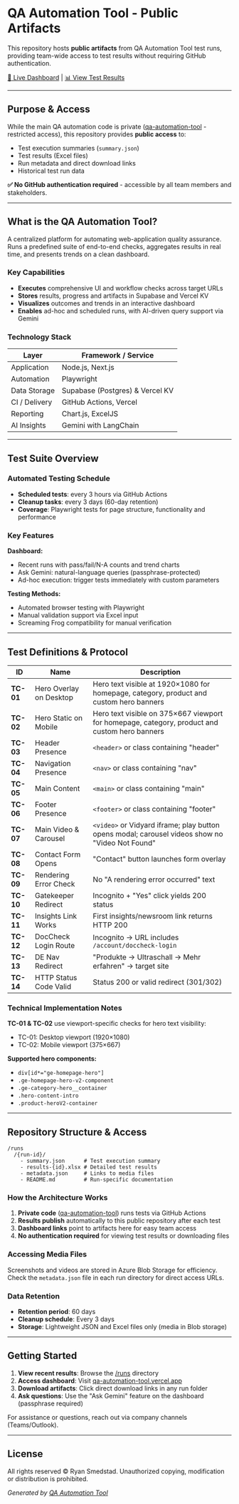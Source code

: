 # QA Automation Tool - Public Artifacts

This repository hosts **public artifacts** from QA Automation Tool test runs, providing team-wide access to test results without requiring GitHub authentication.

[🔗 Live Dashboard](https://qa-automation-tool.vercel.app/) | [📊 View Test Results](https://github.com/rsmedstad/qat-artifacts/tree/main/runs)

---

## Purpose & Access

While the main QA automation code is private ([qa-automation-tool](https://github.com/rsmedstad/qa-automation-tool) - restricted access), this repository provides **public access** to:
- Test execution summaries (`summary.json`)
- Test results (Excel files)
- Run metadata and direct download links
- Historical test run data

**✅ No GitHub authentication required** - accessible by all team members and stakeholders.

---

## What is the QA Automation Tool?

A centralized platform for automating web-application quality assurance. Runs a predefined suite of end-to-end checks, aggregates results in real time, and presents trends on a clean dashboard.

### Key Capabilities

- **Executes** comprehensive UI and workflow checks across target URLs
- **Stores** results, progress and artifacts in Supabase and Vercel KV
- **Visualizes** outcomes and trends in an interactive dashboard
- **Enables** ad-hoc and scheduled runs, with AI-driven query support via Gemini

### Technology Stack

| Layer         | Framework / Service                    |
|---------------|----------------------------------------|
| Application   | Node.js, Next.js                       |
| Automation    | Playwright                             |
| Data Storage  | Supabase (Postgres) & Vercel KV        |
| CI / Delivery | GitHub Actions, Vercel                 |
| Reporting     | Chart.js, ExcelJS                      |
| AI Insights   | Gemini with LangChain                  |

---

## Test Suite Overview

### Automated Testing Schedule
- **Scheduled tests**: every 3 hours via GitHub Actions
- **Cleanup tasks**: every 3 days (60-day retention)
- **Coverage**: Playwright tests for page structure, functionality and performance

### Key Features

**Dashboard:**
- Recent runs with pass/fail/N-A counts and trend charts
- Ask Gemini: natural-language queries (passphrase-protected)
- Ad-hoc execution: trigger tests immediately with custom parameters

**Testing Methods:**
- Automated browser testing with Playwright
- Manual validation support via Excel input
- Screaming Frog compatibility for manual verification

---

## Test Definitions & Protocol

| ID      | Name                        | Description                                          |
|---------|-----------------------------|------------------------------------------------------|
| **TC-01** | Hero Overlay on Desktop    | Hero text visible at 1920×1080 for homepage, category, product and custom hero banners |
| **TC-02** | Hero Static on Mobile      | Hero text visible on 375×667 viewport for homepage, category, product and custom hero banners |
| **TC-03** | Header Presence            | `<header>` or class containing "header"              |
| **TC-04** | Navigation Presence        | `<nav>` or class containing "nav"                    |
| **TC-05** | Main Content               | `<main>` or class containing "main"                  |
| **TC-06** | Footer Presence            | `<footer>` or class containing "footer"              |
| **TC-07** | Main Video & Carousel      | `<video>` or Vidyard iframe; play button opens modal; carousel videos show no "Video Not Found" |
| **TC-08** | Contact Form Opens         | "Contact" button launches form overlay               |
| **TC-09** | Rendering Error Check      | No "A rendering error occurred" text                 |
| **TC-10** | Gatekeeper Redirect        | Incognito + "Yes" click yields 200 status            |
| **TC-11** | Insights Link Works        | First insights/newsroom link returns HTTP 200        |
| **TC-12** | DocCheck Login Route       | Incognito → URL includes `/account/doccheck-login`   |
| **TC-13** | DE Nav Redirect            | "Produkte → Ultraschall → Mehr erfahren" → target site |
| **TC-14** | HTTP Status Code Valid     | Status 200 or valid redirect (301/302)               |

### Technical Implementation Notes

**TC-01 & TC-02** use viewport-specific checks for hero text visibility:
- TC-01: Desktop viewport (1920×1080)
- TC-02: Mobile viewport (375×667)

**Supported hero components:**
- `div[id*="ge-homepage-hero"]`
- `.ge-homepage-hero-v2-component`
- `.ge-category-hero__container`
- `.hero-content-intro`
- `.product-heroV2-container`

---

## Repository Structure & Access

```
/runs
  /{run-id}/
    - summary.json      # Test execution summary
    - results-{id}.xlsx # Detailed test results
    - metadata.json     # Links to media files
    - README.md         # Run-specific documentation
```

### How the Architecture Works

1. **Private code** ([qa-automation-tool](https://github.com/rsmedstad/qa-automation-tool)) runs tests via GitHub Actions
2. **Results publish** automatically to this public repository after each test
3. **Dashboard links** point to artifacts here for easy team access
4. **No authentication required** for viewing test results or downloading files

### Accessing Media Files

Screenshots and videos are stored in Azure Blob Storage for efficiency.
Check the `metadata.json` file in each run directory for direct access URLs.

### Data Retention

- **Retention period**: 60 days
- **Cleanup schedule**: Every 3 days
- **Storage**: Lightweight JSON and Excel files only (media in Blob storage)

---

## Getting Started

1. **View recent results**: Browse the [/runs](https://github.com/rsmedstad/qat-artifacts/tree/main/runs) directory
2. **Access dashboard**: Visit [qa-automation-tool.vercel.app](https://qa-automation-tool.vercel.app/)
3. **Download artifacts**: Click direct download links in any run folder
4. **Ask questions**: Use the "Ask Gemini" feature on the dashboard (passphrase required)

For assistance or questions, reach out via company channels (Teams/Outlook).

---

## License

All rights reserved © Ryan Smedstad.
Unauthorized copying, modification or distribution is prohibited.

*Generated by [QA Automation Tool](https://qa-automation-tool.vercel.app/)*
